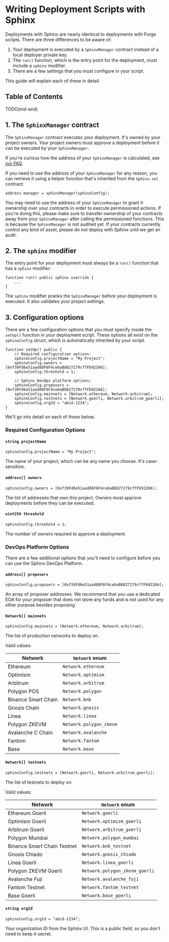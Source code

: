 # Writing Deployment Scripts with Sphinx

Deployments with Sphinx are nearly identical to deployments with Forge scripts. There are three differences to be aware of:
1. Your deployment is executed by a `SphinxManager` contract instead of a local deployer private key.
2. The `run()` function, which is the entry point for the deployment, must include a `sphinx` modifier.
3. There are a few settings that you must configure in your script.

This guide will explain each of these in detail.

## Table of Contents

TODO(md-end)

## 1. The `SphinxManager` contract

The `SphinxManager` contract executes your deployment. It's owned by your project owners. Your project owners must approve a deployment before it can be executed by your `SphinxManager`.

If you're curious how the address of your `SphinxManager` is calculated, see [our FAQ](https://github.com/sphinx-labs/sphinx/blob/develop/docs/faq.md).

If you need to use the address of your `SphinxManager` for any reason, you can retrieve it using a helper function that's inherited from the `Sphinx.sol` contract:

```sol
address manager = sphinxManager(sphinxConfig);
```

You may need to use the address of your `SphinxManager` to grant it ownership over your contracts in order to execute permissioned actions. If you're doing this, please make sure to transfer ownership of your contracts away from your `SphinxManager` after calling the permissioned functions. This is because the `SphinxManager` is not audited yet. If your contracts currently control any kind of asset, please do not deploy with Sphinx until we get an audit.

## 2. The `sphinx` modifier

The entry point for your deployment must always be a `run()` function that has a `sphinx` modifier:

```sol
function run() public sphinx override {
    ...
}
```

The `sphinx` modifier pranks the `SphinxManager` before your deployment is executed. It also validates your project settings.

## 3. Configuration options

There are a few configuration options that you must specify inside the `setUp()` function in your deployment script. These options all exist on the `sphinxConfig` struct, which is automatically inherited by your script.

```sol
function setUp() public {
    // Required configuration options:
    sphinxConfig.projectName = "My Project";
    sphinxConfig.owners = [0xf39Fd6e51aad88F6F4ce6aB8827279cffFb92266];
    sphinxConfig.threshold = 1;

    // Sphinx DevOps platform options:
    sphinxConfig.proposers = [0xf39Fd6e51aad88F6F4ce6aB8827279cffFb92266];
    sphinxConfig.mainnets = [Network.ethereum, Network.arbitrum];
    sphinxConfig.testnets = [Network.goerli, Network.arbitrum_goerli];
    sphinxConfig.orgId = "abcd-1234";
}
```

We'll go into detail on each of these below.

### Required Configuration Options

#### `string projectName`
```
sphinxConfig.projectName = "My Project";
```

The name of your project, which can be any name you choose. It's case-sensitive.

#### `address[] owners`
```
sphinxConfig.owners = [0xf39Fd6e51aad88F6F4ce6aB8827279cffFb92266];
```

The list of addresses that own this project. Owners must approve deployments before they can be executed.

#### `uint256 threshold`
```
sphinxConfig.threshold = 1;
```

The number of owners required to approve a deployment.

### DevOps Platform Options
There are a few additional options that you'll need to configure before you can use the Sphinx DevOps Platform.

#### `address[] proposers`

```
sphinxConfig.proposers = [0xf39Fd6e51aad88F6F4ce6aB8827279cffFb92266];
```

An array of proposer addresses. We recommend that you use a dedicated EOA for your proposer that does not store any funds and is not used for any other purpose besides proposing.

#### `Network[] mainnets`

```
sphinxConfig.mainnets = [Network.ethereum, Network.arbitrum];
```

The list of production networks to deploy on.

Valid values:

| Network | `Network` enum |
| ----------- | ----------- |
| Ethereum | `Network.ethereum` |
| Optimism | `Network.optimism` |
| Arbitrum | `Network.arbitrum` |
| Polygon POS | `Network.polygon` |
| Binance Smart Chain | `Network.bnb` |
| Gnosis Chain | `Network.gnosis` |
| Linea | `Network.linea` |
| Polygon ZKEVM | `Network.polygon_zkevm` |
| Avalanche C Chain | `Network.avalanche` |
| Fantom | `Network.fantom` |
| Base | `Network.base` |

#### `Network[] testnets`
```
sphinxConfig.testnets = [Network.goerli, Network.arbitrum_goerli];
```

The list of testnets to deploy on.

Valid values:

| Network | `Network` enum |
| ----------- | ----------- |
| Ethereum Goerli | `Network.goerli` |
| Optimism Goerli | `Network.optimism_goerli` |
| Arbitrum Goerli | `Network.arbitrum_goerli` |
| Polygon Mumbai | `Network.polygon_mumbai` |
| Binance Smart Chain Testnet | `Network.bnb_testnet` |
| Gnosis Chiado | `Network.gnosis_chiado` |
| Linea Goerli | `Network.linea_goerli` |
| Polygon ZKEVM Goerli | `Network.polygon_zkevm_goerli` |
| Avalanche Fuji | `Network.avalanche_fuji` |
| Fantom Testnet | `Network.fantom_testnet` |
| Base Goerli | `Network.base_goerli` |

#### `string orgId`

```
sphinxConfig.orgId = "abcd-1234";
```

Your organization ID from the Sphinx UI. This is a public field, so you don't need to keep it secret.
